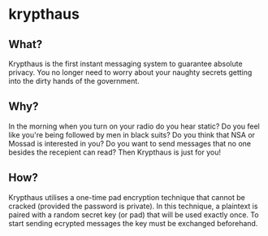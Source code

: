 # krypthaus

## What?

Krypthaus is the first instant messaging system to guarantee absolute privacy. You no longer need to worry about your naughty secrets getting into the dirty hands of the government.

## Why?

In the morning when you turn on your radio do you hear static? Do you feel like you're being followed by men in black suits? Do you think that NSA or Mossad is interested in you? Do you want to send messages that no one besides the recepient can read? Then Krypthaus is just for you!

## How?

Krypthaus utilises a one-time pad encryption technique that cannot be cracked (provided the password is private). In this technique, a plaintext is paired with a random secret key (or pad) that will be used exactly once. To start sending ecrypted messages the key must be exchanged beforehand.
